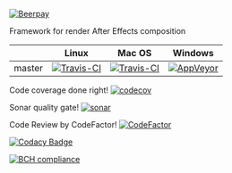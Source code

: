 [![Beerpay](https://beerpay.io/irov/libmovie/badge.svg?style=flat)](https://beerpay.io/irov/libmovie)

Framework for render After Effects composition

|         | Linux  | Mac OS | Windows |
| ------- | ------ | ------ | ------- |
| master  | [![Travis-CI](https://travis-ci.org/irov/libmovie.svg?branch=master)](https://travis-ci.org/irov/libmovie) | [![Travis-CI](https://travis-ci.org/irov/libmovie.svg?branch=master)](https://travis-ci.org/irov/libmovie) | [![AppVeyor](https://ci.appveyor.com/api/projects/status/s0yio92rsujopyug?svg=true)](https://ci.appveyor.com/project/irov/libmovie) |

Code coverage done right!
[![codecov](https://codecov.io/gh/irov/libmovie/branch/master/graph/badge.svg)](https://codecov.io/gh/irov/libmovie)

Sonar quality gate!
[![sonar](https://sonarcloud.io/api/project_badges/measure?project=com.wondeland.libmovie&metric=alert_status)](https://sonarcloud.io/dashboard?id=com.wondeland.libmovie)

Code Review by CodeFactor!
[![CodeFactor](https://www.codefactor.io/repository/github/irov/libmovie/badge)](https://www.codefactor.io/repository/github/irov/libmovie)

[![Codacy Badge](https://api.codacy.com/project/badge/Grade/23c7dab2df584d4b82ed35a44838c0a2)](https://app.codacy.com/app/irov13/libmovie?utm_source=github.com&utm_medium=referral&utm_content=irov/libmovie&utm_campaign=Badge_Grade_Dashboard)

[![BCH compliance](https://bettercodehub.com/edge/badge/irov/libmovie?branch=master)](https://bettercodehub.com/)
